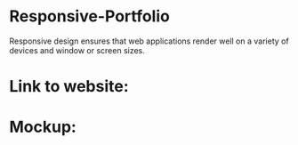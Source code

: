 # Responsive-Portfolio
Responsive design ensures that web applications render well on a variety of devices and window or screen sizes.

# Link to website:

# Mockup:
